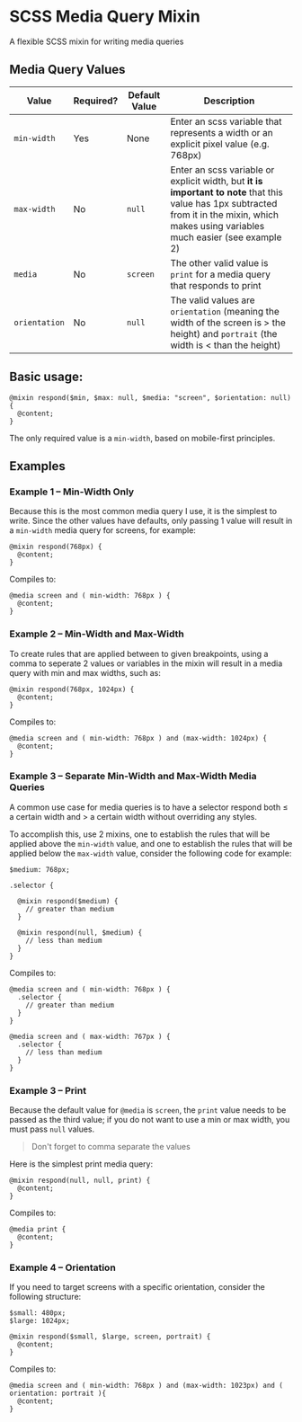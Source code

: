 # SCSS Media Query Mixin

A flexible SCSS mixin for writing media queries

## Media Query Values

| Value | Required? | Default Value | Description |
| --- | --- | --- | --- |
| `min-width` | Yes | None | Enter an scss variable that represents a width or an explicit pixel value (e.g. 768px) |
| `max-width` | No | `null` | Enter an scss variable or explicit width, but **it is important to note** that this value has 1px subtracted from it in the mixin, which makes using variables much easier (see example 2) |
| `media` | No | `screen` | The other valid value is `print` for a media query that responds to print |
| `orientation` | No | `null` | The valid values are `orientation` (meaning the width of the screen is > the height) and `portrait` (the width is < than the height) |

## Basic usage:

```
@mixin respond($min, $max: null, $media: "screen", $orientation: null) {
  @content;
}
```

The only required value is a `min-width`, based on mobile-first principles.

## Examples

### Example 1 – Min-Width Only

Because this is the most common media query I use, it is the simplest to write. Since the other values have defaults, only passing 1 value will result in a `min-width` media query for screens, for example:

```
@mixin respond(768px) {
  @content;
}
```

Compiles to:

```
@media screen and ( min-width: 768px ) {
  @content;
}
```

### Example 2 – Min-Width and Max-Width

To create rules that are applied between to given breakpoints, using a comma to seperate 2 values or variables in the mixin will result in a media query with min and max widths, such as:

```
@mixin respond(768px, 1024px) {
  @content;
}
```

Compiles to:

```
@media screen and ( min-width: 768px ) and (max-width: 1024px) {
  @content;
}
```

### Example 3 – Separate Min-Width and Max-Width Media Queries

A common use case for media queries is to have a selector respond both ≤ a certain width and > a certain width without overriding any styles.

To accomplish this, use 2 mixins, one to establish the rules that will be applied above the `min-width` value, and one to establish the rules that will be applied below the `max-width` value, consider the following code for example:

```
$medium: 768px;

.selector {

  @mixin respond($medium) {
    // greater than medium
  }

  @mixin respond(null, $medium) {
    // less than medium
  }
}
```

Compiles to:

```
@media screen and ( min-width: 768px ) {
  .selector {
    // greater than medium
  }
}

@media screen and ( max-width: 767px ) {
  .selector {
    // less than medium
  }
}
```

### Example 3 – Print

Because the default value for `@media` is `screen`, the `print` value needs to be passed as the third value; if you do not want to use a min or max width, you must pass `null` values.

> Don't forget to comma separate the values

Here is the simplest print media query:

```
@mixin respond(null, null, print) {
  @content;
}
```

Compiles to:

```
@media print {
  @content;
}
```

### Example 4 – Orientation

If you need to target screens with a specific orientation, consider the following structure:

```
$small: 480px;
$large: 1024px;

@mixin respond($small, $large, screen, portrait) {
  @content;
}
```

Compiles to:

```
@media screen and ( min-width: 768px ) and (max-width: 1023px) and ( orientation: portrait ){
  @content;
}
```
